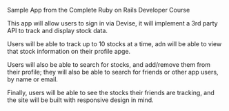 Sample App from the Complete Ruby on Rails Developer Course

This app will allow users to sign in via Devise, it will implement a 3rd party API to track and display stock data.

Users will be able to track up to 10 stocks at a time, adn will be able to view that stock information on their profile apge.

Users will also be able to search for stocks, and add/remove them from their profile; they will also be able to search for friends or other app users, by name
or email.

Finally, users will be able to see the stocks their friends are tracking, and the site will be built with responsive design in mind.
